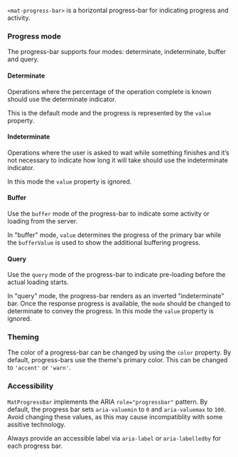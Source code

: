 `<mat-progress-bar>` is a horizontal progress-bar for indicating progress and activity.

### Progress mode
The progress-bar supports four modes: determinate, indeterminate, buffer and query.

#### Determinate
Operations where the percentage of the operation complete is known should use the 
determinate indicator.

<!-- example(progress-bar-determinate) -->

This is the default mode and the progress is represented by the `value` property.

#### Indeterminate
Operations where the user is asked to wait while something finishes and it’s 
not necessary to indicate how long it will take should use the indeterminate indicator.

<!-- example(progress-bar-indeterminate) -->

In this mode the `value` property is ignored.

#### Buffer
Use the `buffer` mode of the progress-bar to indicate some activity or loading from the server.

<!-- example(progress-bar-buffer) -->

In "buffer" mode, `value` determines the progress of the primary bar while the `bufferValue` is 
used to show the additional buffering progress.

#### Query
Use the `query` mode of the progress-bar to indicate pre-loading before the actual loading starts.


<!-- example(progress-bar-query) -->

In "query" mode, the progress-bar renders as an inverted "indeterminate" bar. Once the response 
progress is available, the `mode` should be changed to determinate to convey the progress. In
this mode the `value` property is ignored.

### Theming
The color of a progress-bar can be changed by using the `color` property. By default, progress-bars
use the theme's primary color. This can be changed to `'accent'` or `'warn'`.  

### Accessibility

`MatProgressBar` implements the ARIA `role="progressbar"` pattern. By default, the progress bar
sets `aria-valuemin` to `0` and `aria-valuemax` to `100`. Avoid changing these values, as this may
cause incompatiblity with some assitive technology.

Always provide an accessible label via `aria-label` or `aria-labelledby` for each progress bar.
